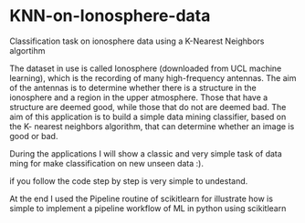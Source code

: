 # KNN-on-Ionosphere-data
Classification task on ionosphere data using a K-Nearest Neighbors algortihm

The dataset in use is called Ionosphere (downloaded from UCL machine learning), which is the recording of many high-frequency antennas. The aim of the antennas is to determine whether there is a structure in the ionosphere and a region in the upper atmosphere. Those that have a structure are deemed good, while those that do not are deemed bad. The aim of this application is to build a simple data mining classifier, based on the K- nearest neighbors algorithm, that can determine whether an image is good or bad.

During the applications I will show a classic and very simple task of data ming for make classification on new unseen data :). 

if you follow the code step by step is very simple to undestand.

At the end I used the Pipeline routine of scikitlearn for illustrate how is simple to implement a pipeline workflow of ML in python using scikitlearn





